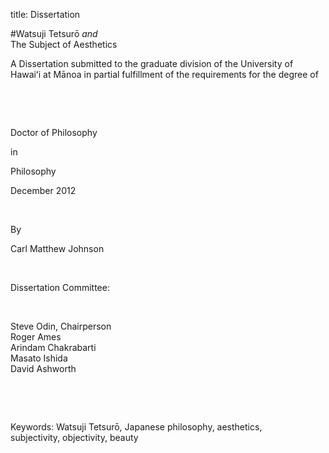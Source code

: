 title: Dissertation

#Watsuji Tetsurō *and*<br /> The Subject of Aesthetics

A Dissertation submitted to the graduate division of the University of Hawaiʻi at Mānoa in partial fulfillment of the requirements for the degree of 

&nbsp;

&nbsp;

Doctor of Philosophy

in

Philosophy

December 2012

&nbsp;

By

Carl Matthew Johnson

&nbsp;

Dissertation Committee:

&nbsp;

Steve Odin, Chairperson <br />
Roger Ames <br />
Arindam Chakrabarti <br />
Masato Ishida <br />
David Ashworth

&nbsp;

&nbsp;

Keywords: Watsuji Tetsurō, Japanese philosophy, aesthetics,<br/>subjectivity, objectivity, beauty